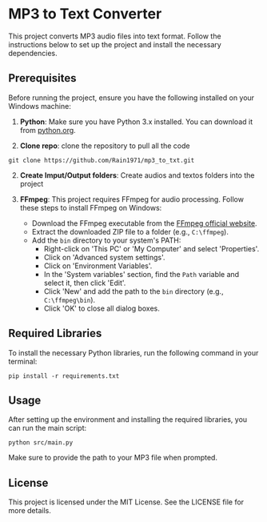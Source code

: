# MP3 to Text Converter

This project converts MP3 audio files into text format. Follow the instructions below to set up the project and install the necessary dependencies.

## Prerequisites

Before running the project, ensure you have the following installed on your Windows machine:

1. **Python**: Make sure you have Python 3.x installed. You can download it from [python.org](https://www.python.org/downloads/).

2. **Clone repo**: clone the repository to pull all the code

```
git clone https://github.com/Rain1971/mp3_to_txt.git
```

2. **Create Imput/Output folders**: Create audios and textos folders into the project

4. **FFmpeg**: This project requires FFmpeg for audio processing. Follow these steps to install FFmpeg on Windows:

   - Download the FFmpeg executable from the [FFmpeg official website](https://ffmpeg.org/download.html).
   - Extract the downloaded ZIP file to a folder (e.g., `C:\ffmpeg`).
   - Add the `bin` directory to your system's PATH:
     - Right-click on 'This PC' or 'My Computer' and select 'Properties'.
     - Click on 'Advanced system settings'.
     - Click on 'Environment Variables'.
     - In the 'System variables' section, find the `Path` variable and select it, then click 'Edit'.
     - Click 'New' and add the path to the `bin` directory (e.g., `C:\ffmpeg\bin`).
     - Click 'OK' to close all dialog boxes.

## Required Libraries

To install the necessary Python libraries, run the following command in your terminal:

```
pip install -r requirements.txt
```

## Usage

After setting up the environment and installing the required libraries, you can run the main script:

```
python src/main.py
```

Make sure to provide the path to your MP3 file when prompted.

## License

This project is licensed under the MIT License. See the LICENSE file for more details.